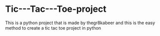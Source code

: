 # Tic---Tac---Toe-project
This is a python project that is made by thegr8kabeer and this is the easy method to create a tic tac toe project in python
